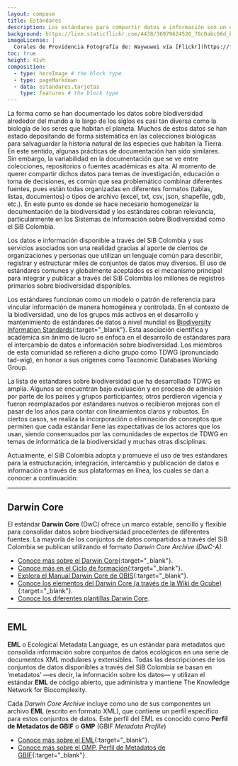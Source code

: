 ```yaml
---
layout: compose
title: Estándares 
description: Los estándares para compartir datos e información son un elemento principal para integrar en el SiB Colombia millones de registros primarios sobre biodiversidad.
background: https://live.staticflickr.com/4438/36979624526_78c0abc66d_b.jpg
imageLicense: |
  Corales de Providencia Fotografía de: Waywuwei vía [Flickr](https://flic.kr/p/YkLf2d)
toc: true
height: 41vh
composition:
  - type: heroImage # the block type
  - type: pageMarkdown
  - data: estandares.tarjetas
    type: features # the block type
---
```



La forma como se han documentado los datos sobre biodiversidad alrededor del mundo a lo largo de los siglos es casi tan diversa como la biología de los seres que habitan el planeta. Muchos de estos datos se han estado depositando de forma sistemática en las colecciones biológicas para salvaguardar la historia natural de las especies que habitan la Tierra. En este sentido, algunas prácticas de documentación han sido similares. Sin embargo, la variabilidad en la documentación que se ve entre colecciones, repositorios o fuentes académicas es alta. Al momento de querer compartir dichos datos para temas de investigación, educación o toma de decisiones, es común que sea problemático combinar diferentes fuentes, pues están todas organizadas en diferentes formatos (tablas, listas, documentos) o tipos de archivo (excel, txt, csv, json, shapefile, gdb, etc.). En este punto es donde se hace necesario homogeneizar la documentación de la biodiversidad y los estándares cobran relevancia, particularmente en los Sistemas de Información sobre Biodiversidad como el SiB Colombia. 

Los datos e información disponible a través del SiB Colombia y sus servicios asociados son una realidad gracias al aporte de cientos de organizaciones y personas que utilizan un lenguaje común para describir, registrar y estructurar miles de conjuntos de datos muy diversos. El uso de estándares comunes y globalmente aceptados es el mecanismo principal para integrar y publicar a través del SiB Colombia los millones de registros primarios sobre biodiversidad disponibles.

Los estándares funcionan como un modelo o patrón de referencia para vincular información de manera homogénea y controlada. En el contexto de la biodiversidad, uno de los grupos más activos en el desarrollo y mantenimiento de estándares de datos a nivel mundial es [Biodiversity Information Standards](http://www.tdwg.org/){:target="_blank"}. Esta asociación científica y académica sin ánimo de lucro se enfoca en el desarrollo de estándares para el intercambio de datos e información sobre biodiversidad. Los miembros de esta comunidad se refieren a dicho grupo como TDWG (pronunciado tad-wig), en honor a sus orígenes como Taxonomic Databases Working Group.

La lista de estándares sobre biodiversidad que ha desarrollado TDWG es amplia. Algunos se encuentran bajo evaluación y en proceso de admisión por parte de los países y grupos participantes; otros perdieron vigencia y fueron reemplazados por estándares nuevos o recibieron mejoras con el pasar de los años para contar con lineamientos claros y robustos. En ciertos casos, se realiza la incorporación o eliminación de conceptos que permiten que cada estándar llene las expectativas de los actores que los usan, siendo consensuados por las comunidades de expertos de TDWG en temas de informática de la biodiversidad y muchas otras disciplinas.

Actualmente, el SiB Colombia adopta y promueve el uso de tres estándares para la estructuración, integración, intercambio y publicación de datos e información a través de sus plataformas en línea, los cuales se dan a conocer a continuación:


___

## Darwin Core
El estándar **Darwin Core** (DwC) ofrece un marco estable, sencillo y flexible para consolidar datos sobre biodiversidad procedentes de diferentes fuentes. La mayoría de los conjuntos de datos compartidos a través del SiB Colombia se publican utilizando el formato *Darwin Core Archive (DwC-A)*.

- [Conoce más sobre el Darwin Core](https://www.gbif.org/es/darwin-core){:target="_blank"}.
- [Conoce más en el Ciclo de formación](https://youtu.be/nYGu8KY_K6U){:target="_blank"}.
- [Explora el Manual Darwin Core de OBIS](https://obis.org/manual/){:target="_blank"}.
- [Conoce los elementos del Darwin Core (a través de la Wiki de Gcube)](https://gcube.wiki.gcube-system.org/gcube/Darwin_Core_Terms){:target="_blank"}.
- [Conoce los diferentes plantillas Darwin Core](/recursos/plantillas-dwc).

___

## EML

**EML** o Ecological Metadata Language, es un estándar para metadatos que consolida información sobre conjuntos de datos ecológicos en una serie de documentos XML modulares y extensibles. Todas las descripciones de los conjuntos de datos disponibles a través del SiB Colombia se basan en ‘metadatos’ —es decir, la información sobre los datos— y utilizan el estándar **EML** de código abierto, que administra y mantiene The Knowledge Network for Biocomplexity.

 
Cada *Darwin Core Archive* incluye como uno de sus componentes un archivo **EML** (escrito en formato XML), que contiene un perfil específico para estos conjuntos de datos. Este perfil del EML es conocido como **Perfil de Metadatos de GBIF** o **GMP** (GBIF *Metadata Profile*)

- [Conoce más sobre el EML](https://eml.ecoinformatics.org/){:target="_blank"}.
- [Conoce más sobre el GMP, Perfil de Metadatos de GBIF](https://github.com/gbif/ipt/wiki/GMPHowToGuide){:target="_blank"}.
